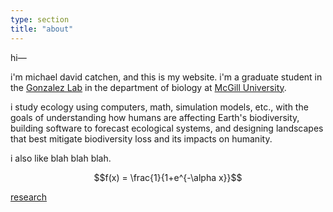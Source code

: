 ```yaml
---
type: section
title: "about"
---
```

hi—

i'm michael david catchen, and this is my website. i'm a graduate student in the [Gonzalez Lab](http://gonzalezlab.weebly.com/) in the department of biology at [McGill University](https://www.mcgill.ca/biology/).

i study ecology using computers, math, simulation models, etc.,
with the goals of understanding how humans are affecting Earth's biodiversity,
building software to forecast ecological systems,
and designing landscapes that best mitigate biodiversity loss and its impacts on humanity.

i also like blah blah blah.

$$f(x) = \frac{1}{1+e^{-\alpha x}}$$



[research](/research)
